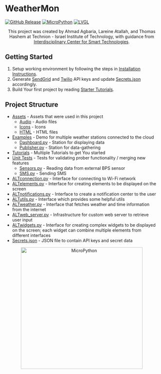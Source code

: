 # WeatherMon

[![GitHub Release](https://img.shields.io/github/release/WeatherMon23/WeatherMon)](https://github.com/WeatherMon23/WeatherMon/releases/Latest)
[![MicroPython](https://img.shields.io/badge/MicroPython-1.12-brightgreen)](https://docs.micropython.org/en/v1.12/)
[![LVGL](https://img.shields.io/badge/LVGL-7.11-orange)](https://docs.lvgl.io/7.11/)
<div id="top" align="center">

This project was created by Ahmad Agbaria, Lareine Atallah, and Thomas Hashem at Technion - Israel Institute of
Technology, with guidance from [Interdisciplinary Center for Smart Technologies](https://icst.cs.technion.ac.il/).

</div>

## Getting Started

1. Setup working environment by following the steps
   in [Installation Instructions](https://docs.google.com/document/d/1nUOnHGdZ3OWzpR0EWO7GWwUKkHQWSkAC/).
2. Generate [SendGrid](https://docs.sendgrid.com/for-developers/sending-email/api-getting-started)
   and [Twilio](https://www.twilio.com/docs/usage/tutorials/how-to-use-your-free-trial-account) API keys and
   update [Secrets.json](Secrets.json) accordingly.
3. Build Your first project by
   reading [Starter Tutorials](https://docs.google.com/document/d/1rzM6ghP-TxwVlcws6WDDN8_cuASt5gPu/).

## Project Structure

- [Assets](Assets) - Assets that were used in this project
    - [Audio](Assets%2FAudio) - Audio files
    - [Icons](Assets%2FIcons) - Icons
    - [HTML](Assets%2FHTML) - HTML files
- [Examples](Examples) - Demo for multiple weather stations connected to the cloud
    - [Dashboard.py](Examples%2FDashboard.py) - Station for displaying data
    - [Publisher.py](Examples%2FPublisher.py) - Station for data-gathering
- [Tutorials](Tutorials) - Multiple Tutorials to get You started
- [Unit Tests](Unit%20Tests) - Tests for validating prober functionality / merging new features
    - [Sensors.py](Unit%20Tests%2FSensors.py) - Reading data from external BPS sensor
    - [SMS.py](Unit%20Tests%2FSMS.py) - Sending SMS
- [ALTconnection.py](ALTconnection.py) - Interface for connecting to Wi-Fi network
- [ALTelements.py](ALTelements.py) - Interface for creating elements to be displayed on the screen
- [ALTnotifications.py](ALTnotifications.py) - Interface to create a notification center to the user
- [ALTutils.py](ALTutils.py) - Interface which provides some helpful utils
- [ALTweather.py](ALTweather.py) - Interface that fetches weather and time information from the internet
- [ALTweb_server.py](ALTweb_server.py) - Infrastructure for custom web server to retrieve user input
- [ALTwidgets.py](ALTwidgets.py) - Interface for creating complex widgets to be displayed on the screen; each widget can
  combine multiple elements from different interfaces
- [Secrets.json](Secrets.json) - JSON file to contain API keys and secret data

<p align="center">

<img src="https://upload.wikimedia.org/wikipedia/commons/4/4e/Micropython-logo.svg" alt="MicroPython" width=400/>

</p>
